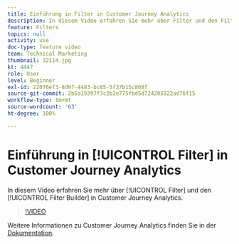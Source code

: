 ```yaml
---
title: Einführung in Filter in Customer Journey Analytics
description: In diesem Video erfahren Sie mehr über Filter und den Filter Builder in Adobe Customer Journey Analytics.
feature: Filters
topics: null
activity: use
doc-type: feature video
team: Technical Marketing
thumbnail: 32114.jpg
kt: 4447
role: User
level: Beginner
exl-id: 22076ef3-8d97-4483-bc05-5f37b15c868f
source-git-commit: 2b5a19397f7c2b2e775fbd5d724205922ad76f15
workflow-type: tm+mt
source-wordcount: '63'
ht-degree: 100%

---
```


# Einführung in [!UICONTROL Filter] in Customer Journey Analytics

In diesem Video erfahren Sie mehr über [!UICONTROL Filter] und den [!UICONTROL Filter Builder] in Customer Journey Analytics.

>[!VIDEO](https://video.tv.adobe.com/v/32114/?quality=12)

Weitere Informationen zu Customer Journey Analytics finden Sie in der [Dokumentation](https://docs.adobe.com/content/help/de-DE/analytics-platform/using/cja-landing.html).
